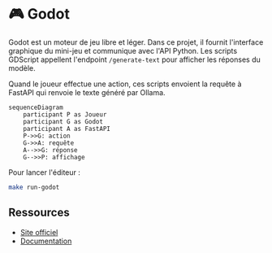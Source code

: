 # 🎮 Godot

Godot est un moteur de jeu libre et léger. Dans ce projet, il fournit l'interface
graphique du mini-jeu et communique avec l'API Python.
Les scripts GDScript appellent l'endpoint `/generate-text` pour afficher les réponses du modèle.

Quand le joueur effectue une action, ces scripts envoient la requête à FastAPI
qui renvoie le texte généré par Ollama.

```mermaid
sequenceDiagram
    participant P as Joueur
    participant G as Godot
    participant A as FastAPI
    P->>G: action
    G->>A: requête
    A-->>G: réponse
    G-->>P: affichage
```

Pour lancer l'éditeur :
```bash
make run-godot
```

## Ressources
- [Site officiel](https://godotengine.org/)
- [Documentation](https://docs.godotengine.org/en/stable/)
